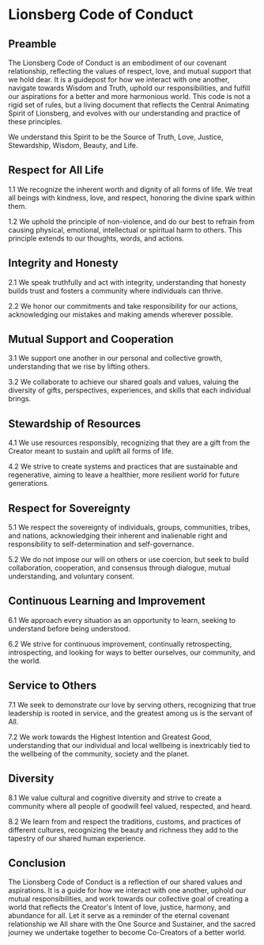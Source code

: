# Lionsberg Code of Conduct

## Preamble

The Lionsberg Code of Conduct is an embodiment of our covenant relationship, reflecting the values of respect, love, and mutual support that we hold dear. It is a guidepost for how we interact with one another, navigate towards Wisdom and Truth, uphold our responsibilities, and fulfill our aspirations for a better and more harmonious world. This code is not a rigid set of rules, but a living document that reflects the Central Animating Spirit of Lionsberg, and evolves with our understanding and practice of these principles.

We understand this Spirit to be the Source of Truth, Love, Justice, Stewardship, Wisdom, Beauty, and Life. 

## Respect for All Life

1.1 We recognize the inherent worth and dignity of all forms of life. We treat all beings with kindness, love, and respect, honoring the divine spark within them.

1.2 We uphold the principle of non-violence, and do our best to refrain from causing physical, emotional, intellectual or spiritual harm to others. This principle extends to our thoughts, words, and actions.

## Integrity and Honesty

2.1 We speak truthfully and act with integrity, understanding that honesty builds trust and fosters a community where individuals can thrive.

2.2 We honor our commitments and take responsibility for our actions, acknowledging our mistakes and making amends wherever possible.

## Mutual Support and Cooperation

3.1 We support one another in our personal and collective growth, understanding that we rise by lifting others.

3.2 We collaborate to achieve our shared goals and values, valuing the diversity of gifts, perspectives, experiences, and skills that each individual brings.

## Stewardship of Resources

4.1 We use resources responsibly, recognizing that they are a gift from the Creator meant to sustain and uplift all forms of life.

4.2 We strive to create systems and practices that are sustainable and regenerative, aiming to leave a healthier, more resilient world for future generations.

## Respect for Sovereignty

5.1 We respect the sovereignty of individuals, groups, communities, tribes, and nations, acknowledging their inherent and inalienable right and responsibility to self-determination and self-governance.

5.2 We do not impose our will on others or use coercion, but seek to build collaboration, cooperation, and consensus through dialogue,  mutual understanding, and voluntary consent. 

## Continuous Learning and Improvement

6.1 We approach every situation as an opportunity to learn, seeking to understand before being understood.

6.2 We strive for continuous improvement, continually retrospecting, introspecting, and looking for ways to better ourselves, our community, and the world.

## Service to Others

7.1 We seek to demonstrate our love by serving others, recognizing that true leadership is rooted in service, and the greatest among us is the servant of All.

7.2 We work towards the Highest Intention and Greatest Good, understanding that our individual and local wellbeing is inextricably tied to the wellbeing of the community, society and the planet.

## Diversity

8.1 We value cultural and cognitive diversity and strive to create a community where all people of goodwill feel valued, respected, and heard.

8.2 We learn from and respect the traditions, customs, and practices of different cultures, recognizing the beauty and richness they add to the tapestry of our shared human experience.

## Conclusion

The Lionsberg Code of Conduct is a reflection of our shared values and aspirations. It is a guide for how we interact with one another, uphold our mutual responsibilities, and work towards our collective goal of creating a world that reflects the Creator's Intent of love, justice, harmony, and abundance for all. Let it serve as a reminder of the eternal covenant relationship we All share with the One Source and Sustainer, and the sacred journey we undertake together to become Co-Creators of a better world. 
